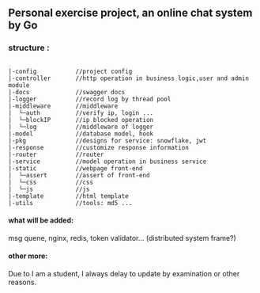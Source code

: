 ## Personal exercise project, an online chat system by Go

### structure :

```

|-config           //project config   
|-controller       //http operation in business logic,user and admin module
|-docs             //swagger docs
|-logger           //record log by thread pool
|-middleware       //middleware
|  └─auth          //verify ip, login ...
|  └─blockIP       //ip blocked operation
|  └─log           //middleware of logger
|-model            //database model, hook
|-pkg              //designs for service: snowflake, jwt
|-response         //customize response information
|-router           //router 
|-service          //model operation in business service
|-static           //webpage front-end 
|  └─assert        //assert of front-end
|  └─css           //css
|  └─js            //js
|-template         //html template
|-utils            //tools: md5 ...
```

#### what will be added:

msg quene, nginx, redis, token validator...  (distributed system frame?)

#### other more:

Due to I am a student, I always delay to update by examination or other reasons.
